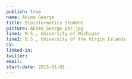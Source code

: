 ```yaml
---
publish: true
name: Akima George
title: Bioinformatics Student
picture: Akima_George_pic.jpg
line1: M.S., University of Michigan
line2: B.S., University of the Virgin Islands
CV:
linked-in: 
twitter:
email:
start-date: 2015-01-01
---
```

